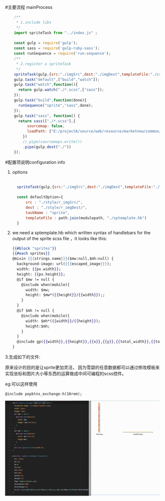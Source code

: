 #主要流程 mainProcess
```javascript
    /**
     * 1.include libs
     */
    import spriteTask from "../index.js" ;

    const gulp = require('gulp');
    const sass = require('gulp-ruby-sass');
    const runSequence = require('run-sequence');
    /**
     * 2.register a spriteTask
     */
    spriteTask(gulp,{src:"./imgSrc",dest:"./imgDest",templateFile:"./css.hb"});
    gulp.task("default",["build","watch"]);
    gulp.task("watch",function(){
      return gulp.watch("./*.scss",["sass"]);
    });
    gulp.task("build",function(done){
      runSequence("sprite","sass",done);
    });
    gulp.task("sass", function() {
      return sass(["./*.scss"],{
          sourcemap: false,
          loadPath: ["E:/projectA/source/web/resource/marketnew/common/src/scss/common"]
        })
        //.pipe(sourcemaps.write())
        .pipe(gulp.dest("./"))
    });
```

#配置项说明configuration info
1. options
    ```javascript

      spriteTask(gulp,{src:"./imgSrc",dest:"./imgDest",templateFile:"./css.hb"});

      const defaultOption={
          src : "./style/r_imgSrc/",
          dest : "./style/r_imgDest/",
          taskName : "sprite",
          templateFile : path.join(modulepath, "./sptemplate.hb")
      }

    ```

2. we need a sptemplate.hb which written syntax of handlebars for the output of the sprite scss file ，it looks like this:

    ```handlebars
    {{#block "sprites"}}
    {{#each sprites}}
    @mixin {{{strings.name}}}($mw:null,$mh:null) {
      background-image: url({{{escaped_image}}});
      width: {{px.width}};
      height: {{px.height}};
      @if $mw != null {
        @include when(mobile){
          width: $mw;
          height: $mw*({{height}}/{{width}});;
        }
      }
      @if $mh != null {
        @include when(mobile){
          width: $mh*({{width}}/{{height}});
          height:$mh;
        }
      }
      @include gp({{width}},{{height}},{{x}},{{y}},{{total_width}},{{total_height}});
    }
    ```
3.生成如下的文件:

原来设计的目的是让sprite更加灵活，
因为雪碧的任意数据都可以通过修改模板来实现坐标和图片大小等东西的运算做成中间可编程的scss控件。

eg:可以这样使用
```handlebars
@include popbtns_exchange-h(10rem);
```

![output files and image][outputRef]

[outputRef]:https://raw.githubusercontent.com/charlenezell/zellsprite/master/rst.png "output files and image"

